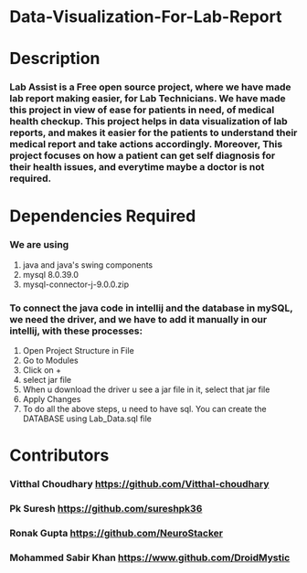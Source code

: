 ﻿# Data-Visualization-For-Lab-Report

# Description
### Lab Assist is a Free open source project, where we have made lab report making easier, for Lab Technicians. We have made this project in view of ease for patients in need, of medical health checkup. This project helps in data visualization of lab reports, and makes it easier for the patients to understand their medical report and take actions accordingly. Moreover, This project focuses on how a patient can get self diagnosis for their health issues, and everytime maybe a doctor is not required.

# Dependencies Required
### We are using
1. java and java's swing components
2. mysql 8.0.39.0
3. mysql-connector-j-9.0.0.zip
### To connect the java code in intellij and the database in mySQL, we need the driver, and we have to add it manually in our intellij, with these processes: 
1. Open Project Structure in File
2. Go to Modules
3. Click on +
4. select jar file
5. When u download the driver u see a jar file in it, select that jar file
6. Apply Changes
7. To do all the above steps, u need to have sql. You can create the DATABASE using Lab_Data.sql file

# Contributors
### Vitthal Choudhary https://github.com/Vitthal-choudhary
### Pk Suresh https://github.com/sureshpk36
### Ronak Gupta https://github.com/NeuroStacker
### Mohammed Sabir Khan https://www.github.com/DroidMystic
